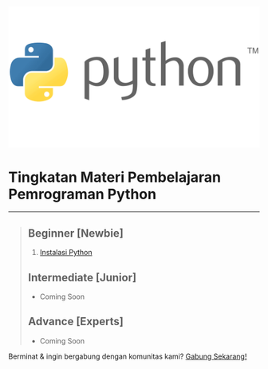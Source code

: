 ![Python Programming](Assets/python.png)

# Tingkatan Materi Pembelajaran Pemrograman Python
---

> ## Beginner [Newbie]
> 
> 1. [Instalasi Python](1Beginner/installation.md)
>
> ## Intermediate [Junior]
> - Coming Soon
> 
> ## Advance [Experts]
> - Coming Soon

Berminat & ingin bergabung dengan komunitas kami? [Gabung Sekarang!](https://t.me/codeblues62)
